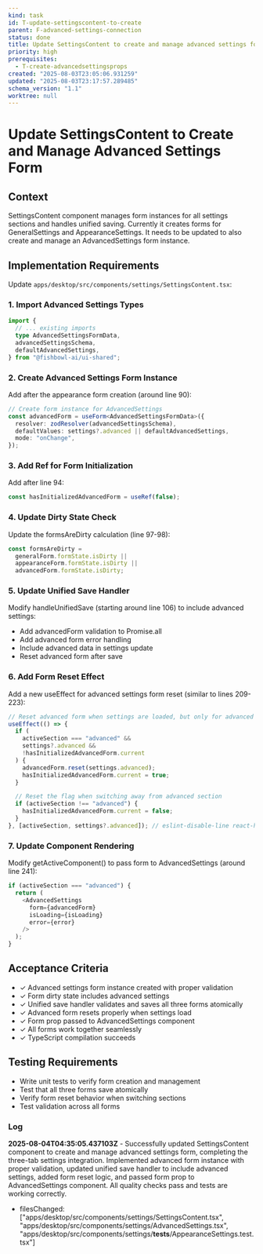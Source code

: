 ```yaml
---
kind: task
id: T-update-settingscontent-to-create
parent: F-advanced-settings-connection
status: done
title: Update SettingsContent to create and manage advanced settings form
priority: high
prerequisites:
  - T-create-advancedsettingsprops
created: "2025-08-03T23:05:06.931259"
updated: "2025-08-03T23:17:57.289485"
schema_version: "1.1"
worktree: null
---
```


# Update SettingsContent to Create and Manage Advanced Settings Form

## Context

SettingsContent component manages form instances for all settings sections and handles unified saving. Currently it creates forms for GeneralSettings and AppearanceSettings. It needs to be updated to also create and manage an AdvancedSettings form instance.

## Implementation Requirements

Update `apps/desktop/src/components/settings/SettingsContent.tsx`:

### 1. Import Advanced Settings Types

```typescript
import {
  // ... existing imports
  type AdvancedSettingsFormData,
  advancedSettingsSchema,
  defaultAdvancedSettings,
} from "@fishbowl-ai/ui-shared";
```

### 2. Create Advanced Settings Form Instance

Add after the appearance form creation (around line 90):

```typescript
// Create form instance for AdvancedSettings
const advancedForm = useForm<AdvancedSettingsFormData>({
  resolver: zodResolver(advancedSettingsSchema),
  defaultValues: settings?.advanced || defaultAdvancedSettings,
  mode: "onChange",
});
```

### 3. Add Ref for Form Initialization

Add after line 94:

```typescript
const hasInitializedAdvancedForm = useRef(false);
```

### 4. Update Dirty State Check

Update the formsAreDirty calculation (line 97-98):

```typescript
const formsAreDirty =
  generalForm.formState.isDirty ||
  appearanceForm.formState.isDirty ||
  advancedForm.formState.isDirty;
```

### 5. Update Unified Save Handler

Modify handleUnifiedSave (starting around line 106) to include advanced settings:

- Add advancedForm validation to Promise.all
- Add advanced form error handling
- Include advanced data in settings update
- Reset advanced form after save

### 6. Add Form Reset Effect

Add a new useEffect for advanced settings form reset (similar to lines 209-223):

```typescript
// Reset advanced form when settings are loaded, but only for advanced section
useEffect(() => {
  if (
    activeSection === "advanced" &&
    settings?.advanced &&
    !hasInitializedAdvancedForm.current
  ) {
    advancedForm.reset(settings.advanced);
    hasInitializedAdvancedForm.current = true;
  }

  // Reset the flag when switching away from advanced section
  if (activeSection !== "advanced") {
    hasInitializedAdvancedForm.current = false;
  }
}, [activeSection, settings?.advanced]); // eslint-disable-line react-hooks/exhaustive-deps
```

### 7. Update Component Rendering

Modify getActiveComponent() to pass form to AdvancedSettings (around line 241):

```typescript
if (activeSection === "advanced") {
  return (
    <AdvancedSettings
      form={advancedForm}
      isLoading={isLoading}
      error={error}
    />
  );
}
```

## Acceptance Criteria

- ✓ Advanced settings form instance created with proper validation
- ✓ Form dirty state includes advanced settings
- ✓ Unified save handler validates and saves all three forms atomically
- ✓ Advanced form resets properly when settings load
- ✓ Form prop passed to AdvancedSettings component
- ✓ All forms work together seamlessly
- ✓ TypeScript compilation succeeds

## Testing Requirements

- Write unit tests to verify form creation and management
- Test that all three forms save atomically
- Verify form reset behavior when switching sections
- Test validation across all forms

### Log

**2025-08-04T04:35:05.437103Z** - Successfully updated SettingsContent component to create and manage advanced settings form, completing the three-tab settings integration. Implemented advanced form instance with proper validation, updated unified save handler to include advanced settings, added form reset logic, and passed form prop to AdvancedSettings component. All quality checks pass and tests are working correctly.

- filesChanged: ["apps/desktop/src/components/settings/SettingsContent.tsx", "apps/desktop/src/components/settings/AdvancedSettings.tsx", "apps/desktop/src/components/settings/__tests__/AppearanceSettings.test.tsx"]
